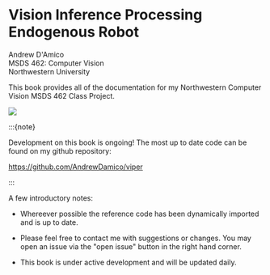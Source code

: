 # Vision Inference Processing Endogenous Robot

Andrew D'Amico  
MSDS 462: Computer Vision  
Northwestern University

This book provides all of the documentation for my Northwestern Computer Vision MSDS 462 Class Project.

![](viper_device.png)


:::{note}

Development on this book is ongoing! The most up to date code can be found on my github repository:

<a>https://github.com/AndrewDamico/viper</a>

:::

A few introductory notes:

* Whereever possible the reference code has been dynamically imported 
and is up to date. 

* Please feel free to contact me with suggestions or changes. You may open
an issue via the "open issue" button in the right hand corner.

* This book is under active development and will be updated daily.
